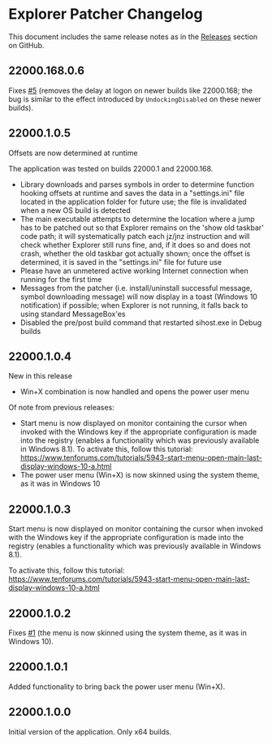 # Explorer Patcher Changelog

This document includes the same release notes as in the [Releases](https://github.com/valinet/ExplorerPatcher/releases) section on GitHub.

## 22000.168.0.6

Fixes [#5](https://github.com/valinet/ExplorerPatcher/issues/5) (removes the delay at logon on newer builds like 22000.168; the bug is similar to the effect introduced by `UndockingDisabled` on these newer builds).

## 22000.1.0.5

Offsets are now determined at runtime

The application was tested on builds 22000.1 and 22000.168.

- Library downloads and parses symbols in order to determine
   function hooking offsets at runtime and saves the data in a
   "settings.ini" file located in the application folder for future
   use; the file is invalidated when a new OS build is detected
- The main executable attempts to determine the location where a
   jump has to be patched out so that Explorer remains on the 'show
   old taskbar' code path; it will systematically patch each jz/jnz
   instruction and will check whether Explorer still runs fine, and,
   if it does so and does not crash, whether the old taskbar got
   actually shown; once the offset is determined, it is saved in the
   "settings.ini" file for future use
- Please have an unmetered active working Internet connection when
   running for the first time
- Messages from the patcher (i.e. install/uninstall successful
   message, symbol downloading message) will now display in a toast
   (Windows 10 notification) if possible; when Explorer is not
   running, it falls back to using standard MessageBox'es
- Disabled the pre/post build command that restarted sihost.exe in
   Debug builds

## 22000.1.0.4

New in this release

- Win+X combination is now handled and opens the power user menu

Of note from previous releases:

- Start menu is now displayed on monitor containing the cursor when  invoked with the Windows key if the appropriate configuration is made  into the registry (enables a functionality which was previously  available in Windows 8.1). To activate this, follow this tutorial: https://www.tenforums.com/tutorials/5943-start-menu-open-main-last-display-windows-10-a.html
- The power user menu (Win+X) is now skinned using the system theme, as it was in Windows 10

## 22000.1.0.3

Start menu is now displayed on monitor containing the cursor when  invoked with the Windows key if the appropriate configuration is made  into the registry (enables a functionality which was previously  available in Windows 8.1).

To activate this, follow this tutorial: https://www.tenforums.com/tutorials/5943-start-menu-open-main-last-display-windows-10-a.html

## 22000.1.0.2

Fixes [#1](https://github.com/valinet/ExplorerPatcher/issues/1) (the menu is now skinned using the system theme, as it was in Windows 10).

## 22000.1.0.1

Added functionality to bring back the power user menu (Win+X).

## 22000.1.0.0

Initial version of the application. Only x64 builds.